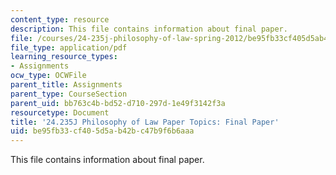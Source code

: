 ```yaml
---
content_type: resource
description: This file contains information about final paper.
file: /courses/24-235j-philosophy-of-law-spring-2012/be95fb33cf405d5ab42bc47b9f6b6aaa_MIT24_235JS12_Finalpaper.pdf
file_type: application/pdf
learning_resource_types:
- Assignments
ocw_type: OCWFile
parent_title: Assignments
parent_type: CourseSection
parent_uid: bb763c4b-bd52-d710-297d-1e49f3142f3a
resourcetype: Document
title: '24.235J Philosophy of Law Paper Topics: Final Paper'
uid: be95fb33-cf40-5d5a-b42b-c47b9f6b6aaa
---
```

This file contains information about final paper.

